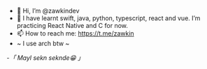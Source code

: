 - 👋 Hi, I’m @zawkindev
- 🌱 I have learnt swift, java, python, typescript, react and vue. I’m practicing React Native and C for now.
- 📫 How to reach me: https://t.me/zawkin
- ~ I use arch btw ~ 

-*「 Mayl sekn seknde😁 」*
<!---
zawkindev/zawkindev is a ✨ special ✨ repository because its `README.md` (this file) appears on your GitHub profile.
You can click the Preview link to take a look at your changes.
--->
